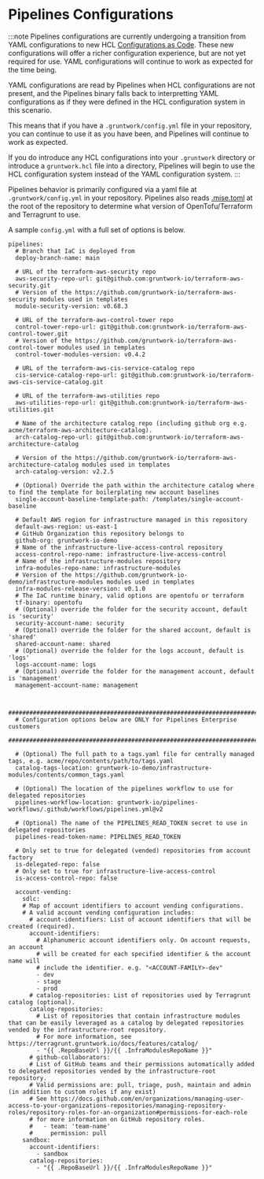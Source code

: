 # Pipelines Configurations

:::note
Pipelines configurations are currently undergoing a transition from YAML configurations to new HCL [Configurations as Code](./configurations-as-code.md). These new configurations will offer a richer configuration experience, but are not yet required for use. YAML configurations will continue to work as expected for the time being.

YAML configurations are read by Pipelines when HCL configurations are not present, and the Pipelines binary falls back to interpretting YAML configurations as if they were defined in the HCL configuration system in this scenario.

This means that if you have a `.gruntwork/config.yml` file in your repository, you can continue to use it as you have been, and Pipelines will continue to work as expected.

If you do introduce any HCL configurations into your `.gruntwork` directory or introduce a `gruntwork.hcl` file into a directory, Pipelines will begin to use the HCL configuration system instead of the YAML configuration system.
:::

Pipelines behavior is primarily configured via a yaml file at `.gruntwork/config.yml` in your repository. Pipelines also reads [.mise.toml](https://docs.gruntwork.io/pipelines/upgrading/upgrading-from-infrastructure-pipelines#adding-misetoml) at the root of the repository to determine what version of OpenTofu/Terraform and Terragrunt to use.

A sample `config.yml` with a full set of options is below.

```
pipelines:
  # Branch that IaC is deployed from
  deploy-branch-name: main

  # URL of the terraform-aws-security repo
  aws-security-repo-url: git@github.com:gruntwork-io/terraform-aws-security.git
  # Version of the https://github.com/gruntwork-io/terraform-aws-security modules used in templates
  module-security-version: v0.68.3

  # URL of the terraform-aws-control-tower repo
  control-tower-repo-url: git@github.com:gruntwork-io/terraform-aws-control-tower.git
  # Version of the https://github.com/gruntwork-io/terraform-aws-control-tower modules used in templates
  control-tower-modules-version: v0.4.2

  # URL of the terraform-aws-cis-service-catalog repo
  cis-service-catalog-repo-url: git@github.com:gruntwork-io/terraform-aws-cis-service-catalog.git

  # URL of the terraform-aws-utilities repo
  aws-utilities-repo-url: git@github.com:gruntwork-io/terraform-aws-utilities.git

  # Name of the architecture catalog repo (including github org e.g. acme/terraform-aws-architecture-catalog).
  arch-catalog-repo-url: git@github.com:gruntwork-io/terraform-aws-architecture-catalog

  # Version of the https://github.com/gruntwork-io/terraform-aws-architecture-catalog modules used in templates
  arch-catalog-version: v2.2.5

  # (Optional) Override the path within the architecture catalog where to find the template for boilerplating new account baselines
  single-account-baseline-template-path: /templates/single-account-baseline

  # Default AWS region for infrastructure managed in this repository
  default-aws-region: us-east-1
  # GitHub Organization this repository belongs to
  github-org: gruntwork-io-demo
  # Name of the infrastructure-live-access-control repository
  access-control-repo-name: infrastructure-live-access-control
  # Name of the infrastructure-modules repository
  infra-modules-repo-name: infrastructure-modules
  # Version of the https://github.com/gruntwork-io-demo/infrastructure-modules modules used in templates
  infra-modules-release-version: v0.1.0
  # The IaC runtime binary, valid options are opentofu or terraform
  tf-binary: opentofu
  # (Optional) override the folder for the security account, default is 'security'
  security-account-name: security
  # (Optional) override the folder for the shared account, default is 'shared'
  shared-account-name: shared
  # (Optional) override the folder for the logs account, default is 'logs'
  logs-account-name: logs
  # (Optional) override the folder for the management account, default is 'management'
  management-account-name: management


  ###########################################################################
  # Configuration options below are ONLY for Pipelines Enterprise customers
  ###########################################################################

  # (Optional) The full path to a tags.yaml file for centrally managed tags, e.g. acme/repo/contents/path/to/tags.yaml
  catalog-tags-location: gruntwork-io-demo/infrastructure-modules/contents/common_tags.yaml

  # (Optional) The location of the pipelines workflow to use for delegated repositories
  pipelines-workflow-location: gruntwork-io/pipelines-workflows/.github/workflows/pipelines.yml@v2

  # (Optional) The name of the PIPELINES_READ_TOKEN secret to use in delegated repositories
  pipelines-read-token-name: PIPELINES_READ_TOKEN

  # Only set to true for delegated (vended) repositories from account factory
  is-delegated-repo: false
  # Only set to true for infrastructure-live-access-control
  is-access-control-repo: false

  account-vending:
    sdlc:
    # Map of account identifiers to account vending configurations.
    # A valid account vending configuration includes:
      # account-identifiers: List of account identifiers that will be created (required).
      account-identifiers:
        # Alphanumeric account identifiers only. On account requests, an account
        # will be created for each specified identifier & the account name will
        # include the identifier. e.g. "<ACCOUNT-FAMILY>-dev"
        - dev
        - stage
        - prod
      # catalog-repositories: List of repositories used by Terragrunt catalog (optional).
      catalog-repositories:
        # List of repositories that contain infrastructure modules that can be easily leveraged as a catalog by delegated repositories vended by the infrastructure-root repository.
        # For more information, see https://terragrunt.gruntwork.io/docs/features/catalog/
        - "{{ .RepoBaseUrl }}/{{ .InfraModulesRepoName }}"
      # github-collaborators:
      # List of GitHub teams and their permissions automatically added to delegated repositories vended by the infrastructure-root repository.
      # Valid permissions are: pull, triage, push, maintain and admin (in addition to custom roles if any exist)
      # See https://docs.github.com/en/organizations/managing-user-access-to-your-organizations-repositories/managing-repository-roles/repository-roles-for-an-organization#permissions-for-each-role
      # for more information on GitHub repository roles.
      #   - team: 'team-name'
      #     permission: pull
    sandbox:
      account-identifiers:
        - sandbox
      catalog-repositories:
        - "{{ .RepoBaseUrl }}/{{ .InfraModulesRepoName }}"
```
